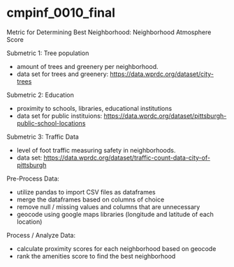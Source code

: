 # cmpinf_0010_final


Metric for Determining Best Neighborhood: Neighborhood Atmosphere Score

Submetric 1: Tree population 
  - amount of trees and greenery per neighborhood.
  - data set for trees and greenery: 
  https://data.wprdc.org/dataset/city-trees

Submetric 2: Education
  - proximity to schools, libraries, educational institutions
  - data set for public instituions: https://data.wprdc.org/dataset/pittsburgh-public-school-locations


Submetric 3: Traffic Data
  - level of foot traffic measuring safety in neighborhoods.
  - data set: https://data.wprdc.org/dataset/traffic-count-data-city-of-pittsburgh



Pre-Process Data: 
- utilize pandas to import CSV files as dataframes 
- merge the dataframes based on columns of choice 
- remove null / missing values and columns that are unnecessary 
- geocode using google maps libraries (longitude and latitude of each location)


Process / Analyze Data:
- calculate proximity scores for each neighborhood based on geocode 
- rank the amenities score to find the best neighborhood 


